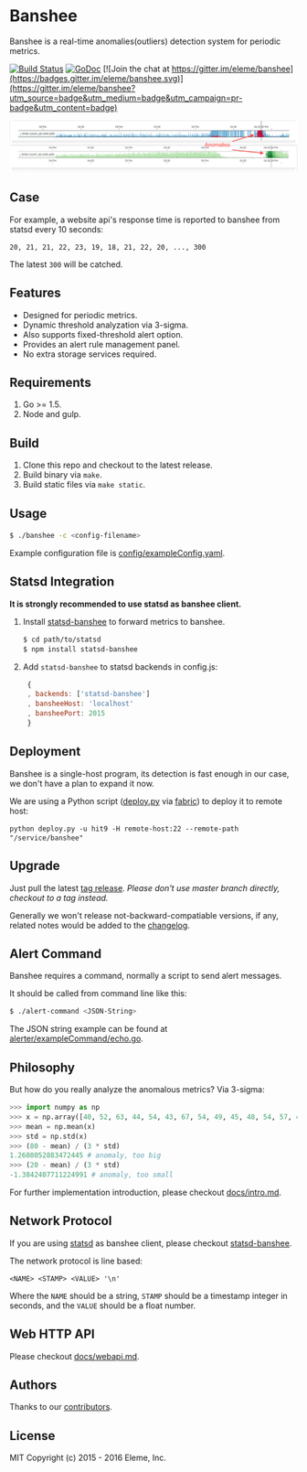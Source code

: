 Banshee
=======

Banshee is a real-time anomalies(outliers) detection system for periodic
metrics.

[![Build Status](https://travis-ci.org/eleme/banshee.svg?branch=master)](https://travis-ci.org/eleme/banshee)
[![GoDoc](https://godoc.org/github.com/eleme/banshee?status.svg)](https://godoc.org/github.com/eleme/banshee)
[![Join the chat at https://gitter.im/eleme/banshee](https://badges.gitter.im/eleme/banshee.svg)](https://gitter.im/eleme/banshee?utm_source=badge&utm_medium=badge&utm_campaign=pr-badge&utm_content=badge)

![snap-01](snap/01.png)

Case
----

For example, a website api's response time is reported to banshee from statsd
every 10 seconds:

```
20, 21, 21, 22, 23, 19, 18, 21, 22, 20, ..., 300
```

The latest `300` will be catched.

Features
--------

* Designed for periodic metrics.
* Dynamic threshold analyzation via 3-sigma.
* Also supports fixed-threshold alert option.
* Provides an alert rule management panel.
* No extra storage services required.

Requirements
------------

1. Go >= 1.5.
2. Node and gulp.

Build
-----

1. Clone this repo and checkout to the latest release.
2. Build binary via `make`.
3. Build static files via `make static`.

Usage
-----

```bash
$ ./banshee -c <config-filename>
```

Example configuration file is [config/exampleConfig.yaml](config/exampleConfig.yaml).

Statsd Integration
------------------

**It is strongly recommended to use statsd as banshee client.**

1. Install [statsd-banshee](https://www.npmjs.com/package/statsd-banshee) to forward
   metrics to banshee.

   ```bash
   $ cd path/to/statsd
   $ npm install statsd-banshee
   ```

2. Add `statsd-banshee` to statsd backends in config.js:

   ```js
	{
	, backends: ['statsd-banshee']
	, bansheeHost: 'localhost'
	, bansheePort: 2015
	}
   ```

Deployment
----------

Banshee is a single-host program, its detection is fast enough in our case,
we don't have a plan to expand it now.

We are using a Python script ([deploy.py](deploy.py) via [fabric](http://www.fabfile.org/))
to deploy it to remote host:

```
python deploy.py -u hit9 -H remote-host:22 --remote-path "/service/banshee"
```

Upgrade
-------

Just pull the latest [tag release](https://github.com/eleme/banshee/releases).
*Please don't use master branch directly, checkout to a tag instead.*

Generally we won't release not-backward-compatiable versions, if any, related notes
would be added to the [changelog](changelog).

Alert Command
-------------

Banshee requires a command, normally a script to send alert messages.

It should be called from command line like this:

```bash
$ ./alert-command <JSON-String>
```

The JSON string example can be found at [alerter/exampleCommand/echo.go](alerter/exampleCommand/echo.go).

Philosophy
----------

But how do you really analyze the anomalous metrics? Via 3-sigma:

```python
>>> import numpy as np
>>> x = np.array([40, 52, 63, 44, 54, 43, 67, 54, 49, 45, 48, 54, 57, 43, 58])
>>> mean = np.mean(x)
>>> std = np.std(x)
>>> (80 - mean) / (3 * std)
1.2608052883472445 # anomaly, too big
>>> (20 - mean) / (3 * std)
-1.3842407711224991 # anomaly, too small
```

For further implementation introduction, please checkout [docs/intro.md](docs/intro.md).

Network Protocol
----------------

If you are using [statsd](https://github.com/etsy/statsd) as banshee client, please
checkout [statsd-banshee](https://www.npmjs.com/package/statsd-banshee).

The network protocol is line based:

```
<NAME> <STAMP> <VALUE> '\n'
```

Where the `NAME` should be a string, `STAMP` should be a timestamp integer in seconds, and 
the `VALUE` should be a float number.

Web HTTP API
------------

Please checkout [docs/webapi.md](docs/webapi.md).

Authors
-------

Thanks to our [contributors](https://github.com/eleme/banshee/graphs/contributors).

License
-------

MIT Copyright (c) 2015 - 2016 Eleme, Inc.
